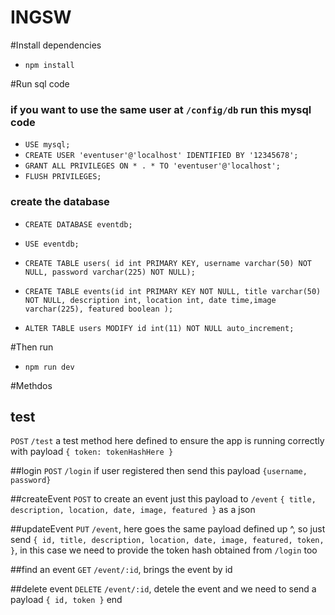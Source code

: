 # INGSW

#Install dependencies
 * `npm install`

#Run sql code
### if you want to use the same user at `/config/db` run this mysql code
 * `USE mysql;`
 * `CREATE USER 'eventuser'@'localhost' IDENTIFIED BY '12345678';`
 * `GRANT ALL PRIVILEGES ON * . * TO 'eventuser'@'localhost';`
 * `FLUSH PRIVILEGES;`

### create the database
 * `CREATE DATABASE eventdb;`
 * `USE eventdb;`

 * `CREATE TABLE users( id int PRIMARY KEY, username varchar(50) NOT NULL, password varchar(225) NOT NULL);`
 * `CREATE TABLE events(id int PRIMARY KEY NOT NULL, title varchar(50) NOT NULL, description int, location int, date time,image varchar(225), featured boolean );`
 * `ALTER TABLE users MODIFY id int(11) NOT NULL auto_increment;`

#Then run
 * `npm run dev`

#Methdos

## test
  `POST` `/test` a test method here defined to ensure the app is running correctly
  with payload
  `{
    token: tokenHashHere
    }`

##login
  `POST` `/login` if user registered then send this payload `{username, password}`

##createEvent
`POST` to create an event just this payload to `/event`
`{
  title,
  description,
  location,
  date,
  image,
  featured
  }` as a json

##updateEvent
  `PUT` `/event`, here goes the same payload defined up ^, so just send
  `{
    id,
    title,
    description,
    location,
    date,
    image,
    featured,
    token,
    }`, in this case we need to provide the token hash obtained from `/login` too

##find an event
  `GET` `/event/:id`, brings the event by id

##delete event
  `DELETE` `/event/:id`, detele the event and we need to send a payload
  `{
    id,
    token
    }`
end
